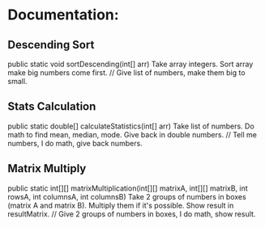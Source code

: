 # Documentation:

## Descending Sort
public static void sortDescending(int[] arr)
Take array integers. Sort array make big numbers come first.
// Give list of numbers, make them big to small.

## Stats Calculation
public static double[] calculateStatistics(int[] arr)
Take list of numbers. Do math to find mean, median, mode. Give back in double numbers.
// Tell me numbers, I do math, give back numbers.

## Matrix Multiply
public static int[][] matrixMultiplication(int[][] matrixA, int[][] matrixB, int rowsA, int columnsA, int columnsB)
Take 2 groups of numbers in boxes (matrix A and matrix B). Multiply them if it's possible. Show result in resultMatrix.
// Give 2 groups of numbers in boxes, I do math, show result.

